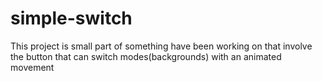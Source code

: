 # simple-switch

This project is small part of something have been working on that involve the button that can switch modes(backgrounds) with an animated movement
